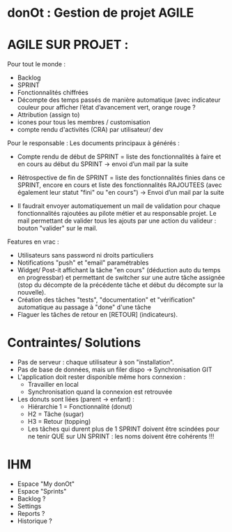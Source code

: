 # donOt : Gestion de projet AGILE

# AGILE SUR PROJET :

Pour tout le monde :
+ Backlog
+ SPRINT
+ Fonctionnalités chiffrées
+ Décompte des temps passés de manière automatique (avec indicateur couleur pour afficher l’état d’avancement vert, orange rouge ?
+ Attribution (assign to) 
+ icones pour tous les membres / customisation
+ compte rendu d'activités (CRA) par utilisateur/ dev

Pour le responsable :
Les documents principaux à générés :
+ Compte rendu de début de SPRINT = liste des fonctionnalités à faire et en cours au début du SPRINT -> envoi d’un mail par la suite
+ Rétrospective de fin de SPRINT = liste des fonctionnalités finies dans ce SPRINT, encore en cours et liste des fonctionnalités RAJOUTEES (avec également leur statut "fini" ou "en cours") ->	Envoi d’un mail par la suite

+ Il faudrait envoyer automatiquement un mail de validation pour chaque fonctionnalités rajoutées au pilote métier et au responsable projet. Le mail permettant de valider tous les ajouts par une action du valideur : bouton "valider" sur le mail.

Features en vrac :
+ Utilisateurs sans password ni droits particuliers
+ Notifications "push" et "email" paramétrables
+ Widget/ Post-it affichant la tâche "en cours" (déduction auto du temps en progressbar) et permettant de switcher sur une autre tâche assignée (stop du décompte de la précédente tâche et début du décompte sur la nouvelle).
+ Création des tâches "tests", "documentation" et "vérification" automatique au passage à "done" d'une tâche
+ Flaguer les tâches de retour en [RETOUR] (indicateurs). 

# Contraintes/ Solutions
+ Pas de serveur : chaque utilisateur à son "installation". 
+ Pas de base de données, mais un filer dispo -> Synchronisation GIT
+ L'application doit rester disponible même hors connexion :
  - Travailler en local
  - Synchronisation quand la connexion est retrouvée
+ Les donuts sont liées (parent -> enfant) :
  - Hiérarchie 1 = Fonctionnalité (donut)
  - H2 = Tâche (sugar)
  - H3 = Retour (topping)
  + Les tâches qui durent plus de 1 SPRINT doivent être scindées pour ne tenir QUE sur UN SPRINT : les noms doivent être cohérents !!!
  
# IHM
+ Espace "My donOt"
+ Espace "Sprints"
+ Backlog ?
+ Settings
+ Reports ? 
+ Historique ?
